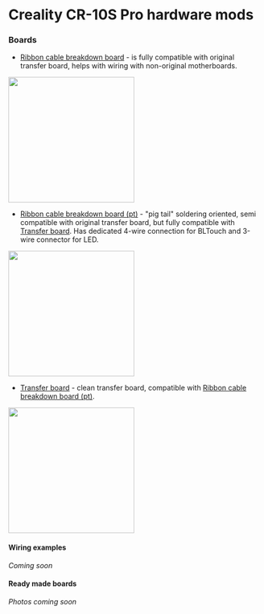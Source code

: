 # Creality CR-10S Pro hardware mods
### Boards
* [Ribbon cable breakdown board](RibbonCable_MB_BreakdownBoard/README.md) - is fully compatible with original transfer board, helps with wiring with non-original motherboards.
<img src="https://raw.githubusercontent.com/darknode/cr-10s-pro-mods/master/RibbonCable_MB_BreakdownBoard/images/top.png" width="250">

* [Ribbon cable breakdown board (pt)](RibbonCable_MB_BreakdownBoard_pt/README.md) - "pig tail" soldering oriented, semi compatible with original transfer board, but fully compatible with [Transfer board](Transfer_Board/README.md). Has dedicated 4-wire connection for BLTouch and 3-wire connector for LED.
<img src="https://raw.githubusercontent.com/darknode/cr-10s-pro-mods/master/RibbonCable_MB_BreakdownBoard_pt/images/top.png" width="250">

* [Transfer board](Transfer_Board/README.md) - clean transfer board, compatible with [Ribbon cable breakdown board (pt)](RibbonCable_MB_BreakdownBoard_pt/README.md).
<img src="https://raw.githubusercontent.com/darknode/cr-10s-pro-mods/master/Transfer_Board/images/top.png" width="250">

#### Wiring examples
*Coming soon*

#### Ready made boards
*Photos coming soon*
